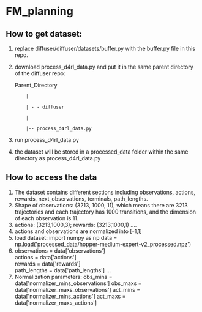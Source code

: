 # FM_planning

## How to get dataset:
1. replace diffuser/diffuser/datasets/buffer.py with the buffer.py file in this repo.
2. download process_d4rl_data.py and put it in the same parent directory of the diffuser repo:
   
     Parent_Directory
   
           |
   
           | - - diffuser
   
           |
   
           |-- process_d4rl_data.py
 4. run process_d4rl_data.py
 5. the dataset will be stored in a processed_data folder within the same directory as process_d4rl_data.py


## How to access the data
1. The dataset contains different sections including observations, actions, rewards, next_observations, terminals, path_lengths.
2. Shape of observations: (3213, 1000, 11), which means there are 3213 trajectories and each trajectory has 1000 transitions, and the dimension of each observation is 11.
3. actions: (3213,1000,3); rewards: (3213,1000,1) ....
4. actions and observations are normalized into [-1,1]
5. load dataset:
   import numpy as np
   data = np.load('processed_data/hopper-medium-expert-v2_processed.npz')
6. observations = data['observations']     
   actions = data['actions']               
   rewards = data['rewards']              
   path_lengths = data['path_lengths']
   ...
7. Normalization parameters:
   obs_mins = data['normalizer_mins_observations']
   obs_maxs = data['normalizer_maxs_observations']
   act_mins = data['normalizer_mins_actions']
   act_maxs = data['normalizer_maxs_actions']
